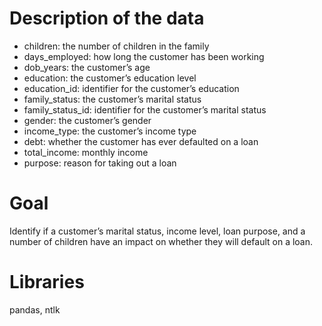 # Description of the data
* children: the number of children in the family
* days_employed: how long the customer has been working
* dob_years: the customer’s age
* education: the customer’s education level
* education_id: identifier for the customer’s education
* family_status: the customer’s marital status
* family_status_id: identifier for the customer’s marital status
* gender: the customer’s gender
* income_type: the customer’s income type
* debt: whether the customer has ever defaulted on a loan
* total_income: monthly income
* purpose: reason for taking out a loan

# Goal
Identify if a customer’s marital status, income level, loan purpose, and a number of children have an impact on whether they will default on a loan.

# Libraries
pandas, ntlk
